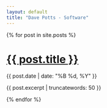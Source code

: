 ```yaml
---
layout: default
title: "Dave Potts - Software"
---
```


<div class="articles-list">
    {% for post in site.posts %}
      <div>
        <h1 class="entry-title"><a href="{{ post.url }}">{{ post.title }}</a></h1>
        <p>{{ post.date | date: "%B %d, %Y" }}</p>
        <p>{{ post.excerpt | truncatewords: 50 }}</p>
      </div>
    {% endfor %}
</div>
